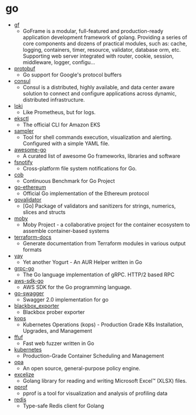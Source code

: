 # go
- [gf](https://github.com/gogf/gf)
  - GoFrame is a modular, full-featured and production-ready application development framework of golang. Providing a series of core components and dozens of practical modules, such as: cache, logging, containers, timer, resource, validator, database orm, etc. Supporting web server integrated with router, cookie, session, middleware, logger, configu…
- [protobuf](https://github.com/golang/protobuf)
  - Go support for Google's protocol buffers
- [consul](https://github.com/hashicorp/consul)
  - Consul is a distributed, highly available, and data center aware solution to connect and configure applications across dynamic, distributed infrastructure.
- [loki](https://github.com/grafana/loki)
  - Like Prometheus, but for logs.
- [eksctl](https://github.com/weaveworks/eksctl)
  - The official CLI for Amazon EKS
- [sampler](https://github.com/sqshq/sampler)
  - Tool for shell commands execution, visualization and alerting. Configured with a simple YAML file.
- [awesome-go](https://github.com/avelino/awesome-go)
  - A curated list of awesome Go frameworks, libraries and software
- [fsnotify](https://github.com/fsnotify/fsnotify)
  - Cross-platform file system notifications for Go.
- [cob](https://github.com/knqyf263/cob)
  - Continuous Benchmark for Go Project
- [go-ethereum](https://github.com/ethereum/go-ethereum)
  - Official Go implementation of the Ethereum protocol
- [govalidator](https://github.com/asaskevich/govalidator)
  - [Go] Package of validators and sanitizers for strings, numerics, slices and structs
- [moby](https://github.com/moby/moby)
  - Moby Project - a collaborative project for the container ecosystem to assemble container-based systems
- [terraform-docs](https://github.com/segmentio/terraform-docs)
  - Generate documentation from Terraform modules in various output formats
- [yay](https://github.com/Jguer/yay)
  - Yet another Yogurt - An AUR Helper written in Go
- [grpc-go](https://github.com/grpc/grpc-go)
  - The Go language implementation of gRPC. HTTP/2 based RPC
- [aws-sdk-go](https://github.com/aws/aws-sdk-go)
  - AWS SDK for the Go programming language.
- [go-swagger](https://github.com/go-swagger/go-swagger)
  - Swagger 2.0 implementation for go
- [blackbox_exporter](https://github.com/prometheus/blackbox_exporter)
  - Blackbox prober exporter
- [kops](https://github.com/kubernetes/kops)
  - Kubernetes Operations (kops) - Production Grade K8s Installation, Upgrades, and Management
- [ffuf](https://github.com/ffuf/ffuf)
  - Fast web fuzzer written in Go
- [kubernetes](https://github.com/kubernetes/kubernetes)
  - Production-Grade Container Scheduling and Management
- [opa](https://github.com/open-policy-agent/opa)
  - An open source, general-purpose policy engine.
- [excelize](https://github.com/360EntSecGroup-Skylar/excelize)
  - Golang library for reading and writing Microsoft Excel™ (XLSX) files.
- [pprof](https://github.com/google/pprof)
  - pprof is a tool for visualization and analysis of profiling data
- [redis](https://github.com/go-redis/redis)
  - Type-safe Redis client for Golang
